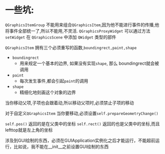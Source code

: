 # 一些坑:

`QGraphicsItemGroup` 不能用来组合`QGraphicsItem`,因为他不能进行事件的传播,他将事件全部统一了,所以不能用,不灵活.
`QGraphicsProxyWidget` 可以通过方法 `setWidget` 在 `QGraphicsScene` 中添加 `QWidget` 类型的部件

`QGraphicsItem` 拥有三个必须重写的函数,`boundingrect,paint,shape`

- `boundingrect`
    - 用来规定一个基本的边界, 如果没有实现`shape`, 那么 boundingrect就会被调用
- `paint`
  - 每次发生事件,都会引起`paint`的调用
- `shape`
  - 精细化地刻画这个对象的边界

当你移动父项,子项也会跟着动,所以移动父项时,必须禁止子项的移动

对于自定义`QGraphicsItem` 当你要移动,必须设置`self.prepareGeometryChange()`

`self.pos()` 返回的是在父类中的坐标
`self.rect()` 返回的也是父类中的坐标,而且lefttop就是左上角的坐标

涉及到GUI绘制的东西，必须在GUIApplication实例化之后才能运行，不能超前运行，比如说，我不能在__init__之前设置GUI绘制的东西